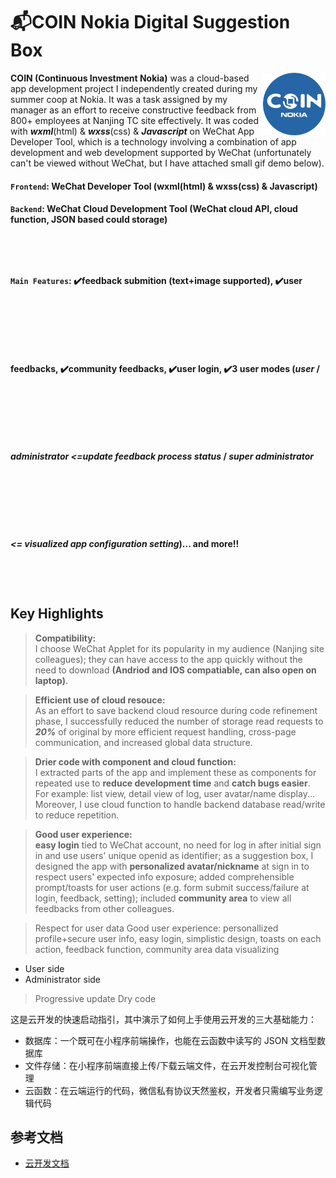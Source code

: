 # :mailbox_with_mail:COIN Nokia Digital Suggestion Box 
<img align="right" width="100" height="100" src="https://github.com/Samantha-Zhan/Nokia-COIN-Project-App-/blob/main/COINlogo%5Bmedium%5D.png">
<strong>COIN (Continuous Investment Nokia)</strong> was a cloud-based app development project I independently created during my summer coop at Nokia. It was a task assigned by my manager as an effort to receive constructive feedback from 800+ employees at Nanjing TC site effectively. It was coded with <strong><em>wxml</strong></em>(html) & <strong><em>wxss</strong></em>(css) & <strong><em>Javascript</strong></em> on WeChat App Developer Tool, which is a technology involving a combination of app development and web development supported by WeChat (unfortunately can't be viewed without WeChat, but I have attached small gif demo below). 


#### `Frontend`: WeChat Developer Tool (wxml(html) & wxss(css) & Javascript) 
#### `Backend`: WeChat Cloud Development Tool (WeChat cloud API, cloud function, JSON based could storage)
#### <text style="line-height: 10em;">`Main Features`: :heavy_check_mark:feedback submition (text+image supported),    :heavy_check_mark:user feedbacks,    :heavy_check_mark:community feedbacks,    :heavy_check_mark:user login,    :heavy_check_mark:3 user modes (***user*** / ***administrator*** *<=update feedback process status* / ***super administrator*** *<= visualized app configuration setting*)... and more!!</text>


## Key Highlights
> <strong>Compatibility: </strong> <br>
I choose WeChat Applet for its popularity in my audience (Nanjing site colleagues); they can have access to the app quickly without the need to download <strong>(Andriod and IOS compatiable, can also open on laptop)</strong>. 

> <strong>Efficient use of cloud resouce:</strong> <br>
As an effort to save backend cloud resource during code refinement phase, I successfully reduced the number of storage read requests to <strong><em>20%</em></strong> of original by more efficient request handling, cross-page communication, and increased global data structure.  

> <strong>Drier code with component and cloud function:</strong><br>
I extracted parts of the app and implement these as components for repeated use to **reduce development time** and **catch bugs easier**. For example: list view, detail view of log, user avatar/name display... Moreover, I use cloud function to handle backend database read/write to reduce repetition.

> <strong>Good user experience:</strong> <br>
**easy login** tied to WeChat account, no need for log in after initial sign in and use users' unique openid as identifier; as a suggestion box, I designed the app with **personalized avatar/nickname** at sign in to respect users' expected info exposure; added comprehensible prompt/toasts for user actions (e.g. form submit success/failure at login, feedback, setting); included **community area** to view all feedbacks from other colleagues.

> Respect for user data
> Good user experience: personallized profile+secure user info, easy login, simplistic design, toasts on each action, feedback function, community area
> data visualizing
- User side
- Administrator side

> Progressive update
> Dry code

这是云开发的快速启动指引，其中演示了如何上手使用云开发的三大基础能力：

- 数据库：一个既可在小程序前端操作，也能在云函数中读写的 JSON 文档型数据库
- 文件存储：在小程序前端直接上传/下载云端文件，在云开发控制台可视化管理
- 云函数：在云端运行的代码，微信私有协议天然鉴权，开发者只需编写业务逻辑代码

## 参考文档

- [云开发文档](https://developers.weixin.qq.com/miniprogram/dev/wxcloud/basis/getting-started.html)

